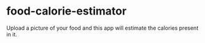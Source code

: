 # food-calorie-estimator
Upload a picture of your food and this app will estimate the calories present in it.
